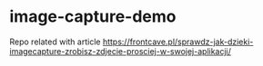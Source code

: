 # image-capture-demo
Repo related with article https://frontcave.pl/sprawdz-jak-dzieki-imagecapture-zrobisz-zdjecie-prosciej-w-swojej-aplikacji/
